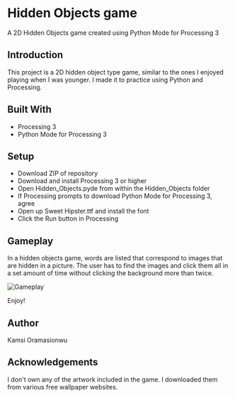 # Hidden Objects game
A 2D Hidden Objects game created using Python Mode for Processing 3

## Introduction 
This project is a 2D hidden object type game, similar to the ones I enjoyed playing when I was younger. I made it to practice using Python and Processing. 

## Built With
* Processing 3
* Python Mode for Processing 3

## Setup
* Download ZIP of repository
* Download and install Processing 3 or higher
* Open Hidden_Objects.pyde from within the Hidden_Objects folder 
* If Processing prompts to download Python Mode for Processing 3, agree 
* Open up Sweet Hipster.ttf and install the font
* Click the Run button in Processing 

## Gameplay
In a hidden objects game, words are listed that correspond to images that are hidden in a picture. The user has to find the images and click them all in a set amount of time without clicking the background more than twice.

![Gameplay](Hidden_Objects/gameplay/gameplay.gif)

Enjoy!

## Author
Kamsi Oramasionwu

## Acknowledgements
I don't own any of the artwork included in the game. I downloaded them from various free wallpaper websites.
